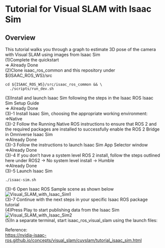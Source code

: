 # Tutorial for Visual SLAM with Isaac Sim
## Overview
This tutorial walks you through a graph to estimate 3D pose of the camera with Visual SLAM using images from Isaac Sim <br/>
(1)Complete the quickstart <br/>
=> Already Done <br/>
(2)Clone isaac_ros_common and this repository under ${ISAAC_ROS_WS}/src <br/>
```
cd ${ISAAC_ROS_WS}/src/isaac_ros_common && \
  ./scripts/run_dev.sh
```
(3)Install and launch Isaac Sim following the steps in the Isaac ROS Isaac Sim Setup Guide <br/>
=> Already Done <br/>
(3)-1 Install Isaac Sim, choosing the appropriate working environment: <br/>
=>Native <br/>
(3)-2 Follow the Running Native ROS instructions to ensure that ROS 2 and the required packages are installed to successfully enable the ROS 2 Bridge in Omniverse Isaac Sim <br/>
=>Already Done <br/>
(3)-3 Follow the instructions to launch Isaac Sim App Selector window <br/>
=>Already Done <br/>
(3)-4 If you don’t have a system level ROS 2 install, follow the steps outlined here under ROS2 -> No system level install -> Humble <br/>
=>Already Done <br/>
(3)-5 Launch Isaac Sim <br/>
```
./isaac-sim.sh
```
(3)-6 Open Isaac ROS Sample scene as shown below <br/>
![Visual_SLAM_with_Isaac_Sim1](https://github.com/growingpenguin/growingpenguin.github.io/assets/110277903/8073ff2c-9eb8-41b1-a78d-375fa735e6f6) <br/>
(3)-7 Continue with the next steps in your specific Isaac ROS package tutorial <br/>
(4)Press Play to start publishing data from the Isaac Sim <br/>
![Visual_SLAM_with_Isaac_Sim2](https://github.com/growingpenguin/growingpenguin.github.io/assets/110277903/9792ef8b-1730-4581-8110-79f2748da30c) <br/>
(5)In a separate terminal, start isaac_ros_visual_slam using the launch files: <br/>



Reference: <br/>
https://nvidia-isaac-ros.github.io/concepts/visual_slam/cuvslam/tutorial_isaac_sim.html <br/>
